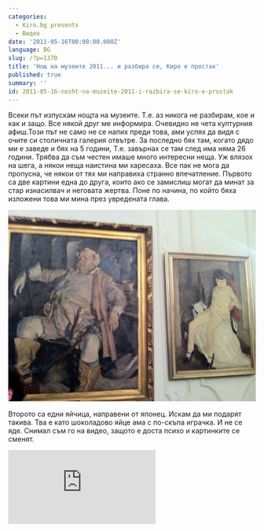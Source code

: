 ```yaml
---
categories:
  - Kiro.bg presents
  - Видео
date: '2011-05-16T00:00:00.000Z'
language: BG
slug: /?p=1370
title: 'Нощ на музеите 2011... и разбира се, Киро е простак'
published: true
summary: ''
id: 2011-05-16-nosht-na-muzeite-2011-i-razbira-se-kiro-e-prostak
---
```


Всеки път изпускам нощта на музеите. Т.е. аз никога не разбирам, кое и как и защо. Все някой друг ме информира. Очевидно не чета културния афиш.Този път не само не се напих преди това, ами успях да видя с очите си столичната галерия отвътре. За последно бях там, когато дядо ми е заведе и бях на 5 години, Т.е. завърнах се там след има няма 26 години. Трябва да съм честен имаше много интересни неща. Уж влязох на шега, а някои неща наистина ми харесаха. Все пак не мога да пропусна, че някои от тях ми направиха странно впечатление. Първото са две картини една до друга, които ако се замислиш могат да минат за стар изнасилвач и неговата жертва. Поне по начина, по който бяха изложени това ми мина през увредената глава. 

![](https://raw.githubusercontent.com/kirilchristov/blog_images/main/2011/05/galeria.jpg)

 Второто са едни яйчица, направени от японец. Искам да ми подарят такива. Тва е като шоколадово яйце ама с по-скъпа играчка. И не се яде. Снимал съм го на видео, защото е доста психо и картинките се сменят.

<div className="youtube_video"><iframe src="http://www.youtube.com/embed/liIRyMUySeQ?rel=0&hd=1" frameborder="0" allowfullscreen></iframe></div>
